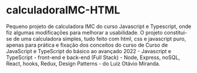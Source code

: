 # calculadoraIMC-HTML
Pequeno projeto de calculadora IMC do curso Javascript e Typescript, onde fiz algumas modificações para melhorar a usabilidade.
O projeto constitui-se de uma calculadora simples, tudo feito com html, css e javascript puro, apenas para prática e fixação dos conceitos do curso de 
Curso de JavaScript e TypeScript do básico ao avançado 2022 - Javascript e TypeScript - front-end e back-end (Full Stack) - Node, Express, noSQL, React, hooks, Redux, Design Patterns - do Luiz Otávio Miranda.
